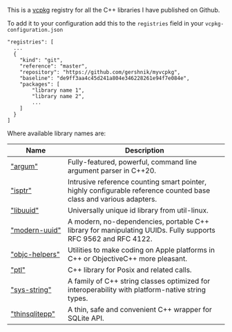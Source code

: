 This is a [vcpkg](https://vcpkg.io/en/) registry for all the C++ libraries
I have published on Github.

To add it to your configuration add this to the `registries` field in your `vcpkg-configuration.json`

```
"registries": [
  ...
  {
    "kind": "git",
    "reference": "master",
    "repository": "https://github.com/gershnik/myvcpkg",
    "baseline": "de9ff3aa4c45d241a804e346228261e94f7e084e",
    "packages": [ 
        "library name 1", 
        "library name 2", 
        ...
    ]
  }
]
```

Where available library names are:

|                   Name                                                  |   Description 
|-------------------------------------------------------------------------|----------------------------------
|<nobr>["argum"](https://github.com/gershnik/argum)</nobr>                | Fully-featured, powerful, command line argument parser in C++20.
|<nobr>["isptr"](https://github.com/gershnik/intrusive_shared_ptr)</nobr> | Intrusive reference counting smart pointer, highly configurable reference counted base class and various adapters.
|<nobr>["libuuid"](https://github.com/gershnik/libuuid-cmake)</nobr>      | Universally unique id library from util-linux.
|<nobr>["modern-uuid"](https://github.com/gershnik/modern-uuid)</nobr>    | A modern, no-dependencies, portable C++ library for manipulating UUIDs. Fully supports RFC 9562 and RFC 4122.
|<nobr>["objc-helpers"](https://github.com/gershnik/objc-helpers)</nobr>  | Utilities to make coding on Apple platforms in C++ or ObjectiveC++ more pleasant.
|<nobr>["ptl"](https://github.com/gershnik/ptl)</nobr>                    | C++ library for Posix and related calls.
|<nobr>["sys-string"](https://github.com/gershnik/sys_string)</nobr>      | A family of C++ string classes optimized for interoperability with platform-native string types.
|<nobr>["thinsqlitepp"](https://github.com/gershnik/thinsqlitepp)</nobr>  | A thin, safe and convenient C++ wrapper for SQLite API.


